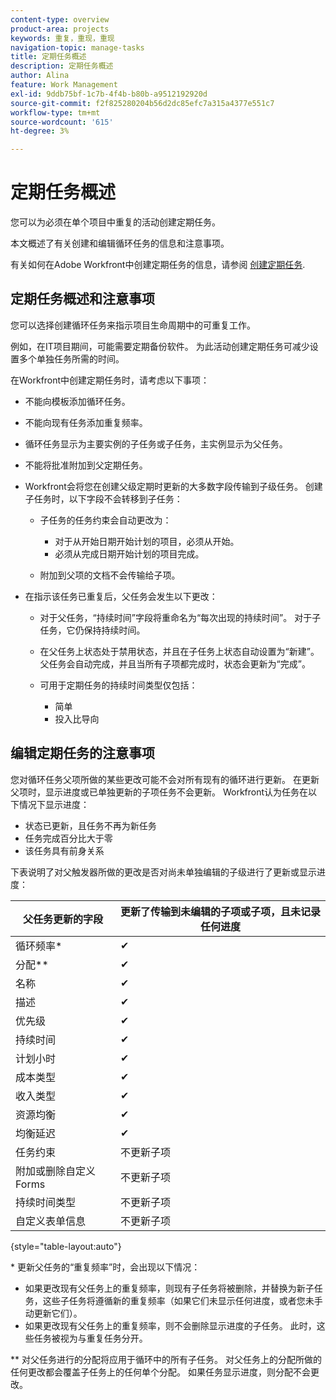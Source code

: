 ```yaml
---
content-type: overview
product-area: projects
keywords: 重复，重现，重现
navigation-topic: manage-tasks
title: 定期任务概述
description: 定期任务概述
author: Alina
feature: Work Management
exl-id: 9ddb75bf-1c7b-4f4b-b80b-a9512192920d
source-git-commit: f2f825280204b56d2dc85efc7a315a4377e551c7
workflow-type: tm+mt
source-wordcount: '615'
ht-degree: 3%

---
```


# 定期任务概述

<!--
<div data-mc-conditions="QuicksilverOrClassic.Draft mode">
<p>(NOTE: DO NOT DO NOT EDIT OR CHANGE!!! linked to the NWE UI, this is not linked to classic - direct links:</p>
<p>https://one.workfront.com/s/csh?context=2288&pubname=workfront-classic</p>
<p>https://one.workfront.com/s/csh?context=2288&pubname=the-new-workfront-experience >> this)</p>
</div>
-->

您可以为必须在单个项目中重复的活动创建定期任务。

本文概述了有关创建和编辑循环任务的信息和注意事项。

有关如何在Adobe Workfront中创建定期任务的信息，请参阅 [创建定期任务](../../../manage-work/tasks/create-tasks/create-recurring-tasks.md).

## 定期任务概述和注意事项

您可以选择创建循环任务来指示项目生命周期中的可重复工作。

例如，在IT项目期间，可能需要定期备份软件。 为此活动创建定期任务可减少设置多个单独任务所需的时间。

在Workfront中创建定期任务时，请考虑以下事项：

* 不能向模板添加循环任务。
* 不能向现有任务添加重复频率。
* 循环任务显示为主要实例的子任务或子任务，主实例显示为父任务。
* 不能将批准附加到父定期任务。
* Workfront会将您在创建父级定期时更新的大多数字段传输到子级任务。 创建子任务时，以下字段不会转移到子任务：

   * 子任务的任务约束会自动更改为：

      * 对于从开始日期开始计划的项目，必须从开始。
      * 必须从完成日期开始计划的项目完成。
   * 附加到父项的文档不会传输给子项。


* 在指示该任务已重复后，父任务会发生以下更改：

   * 对于父任务，“持续时间”字段将重命名为“每次出现的持续时间”。 对于子任务，它仍保持持续时间。
   * 在父任务上状态处于禁用状态，并且在子任务上状态自动设置为“新建”。 父任务会自动完成，并且当所有子项都完成时，状态会更新为“完成”。
   * 可用于定期任务的持续时间类型仅包括：

      * 简单
      * 投入比导向

## 编辑定期任务的注意事项

您对循环任务父项所做的某些更改可能不会对所有现有的循环进行更新。 在更新父项时，显示进度或已单独更新的子项任务不会更新。 Workfront认为任务在以下情况下显示进度：

* 状态已更新，且任务不再为新任务
* 任务完成百分比大于零
* 该任务具有前身关系

下表说明了对父触发器所做的更改是否对尚未单独编辑的子级进行了更新或显示进度：

| 父任务更新的字段 | 更新了传输到未编辑的子项或子项，且未记录任何进度 |
|---|---|
| 循环频率* | ✔ |
| 分配&#42;&#42; | ✔ |
| 名称 | ✔ |
| 描述 | ✔ |
| 优先级 | ✔ |
| 持续时间 | ✔ |
| 计划小时 | ✔ |
| 成本类型 | ✔ |
| 收入类型 | ✔ |
| 资源均衡 | ✔ |
| 均衡延迟 | ✔ |
| 任务约束 | 不更新子项 |
| 附加或删除自定义Forms | 不更新子项 |
| 持续时间类型 | 不更新子项 |
| 自定义表单信息 | 不更新子项 |

{style=&quot;table-layout:auto&quot;}

&#42; 更新父任务的“重复频率”时，会出现以下情况：

* 如果更改现有父任务上的重复频率，则现有子任务将被删除，并替换为新子任务，这些子任务将遵循新的重复频率（如果它们未显示任何进度，或者您未手动更新它们）。
* 如果更改现有父任务上的重复频率，则不会删除显示进度的子任务。 此时，这些任务被视为与重复任务分开。

&#42;&#42; 对父任务进行的分配将应用于循环中的所有子任务。 对父任务上的分配所做的任何更改都会覆盖子任务上的任何单个分配。 如果任务显示进度，则分配不会更改。

 
